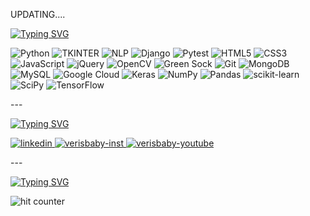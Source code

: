 UPDATING....

[![Typing SVG](https://readme-typing-svg.herokuapp.com/?lines=MY+SKILLS&color=805599&font=Courier)](https://git.io/typing-svg)

![Python](https://img.shields.io/badge/python-3670A0?style=for-the-badge&logo=python&logoColor=ffdd54)
![TKINTER](https://img.shields.io/badge/tkinter-%23D42029.svg?style=for-the-badge&logo=apache&logoColor=blue)
![NLP](https://img.shields.io/badge/nltk-025E8C?style=for-the-badge&logo=dependabot&logoColor=black)
![Django](https://img.shields.io/badge/django-%23092E20.svg?style=for-the-badge&logo=django&logoColor=white)
![Pytest](https://img.shields.io/badge/pytest-3670A0?style=for-the-badge&logo=python&logoColor=black)
![HTML5](https://img.shields.io/badge/html5-%23E34F26.svg?style=for-the-badge&logo=html5&logoColor=white)
![CSS3](https://img.shields.io/badge/css3-%231572B6.svg?style=for-the-badge&logo=css3&logoColor=black)
![JavaScript](https://img.shields.io/badge/javascript-%23323330.svg?style=for-the-badge&logo=javascript&logoColor=%23F7DF1E)
![jQuery](https://img.shields.io/badge/jquery-%230769AD.svg?style=for-the-badge&logo=jquery&logoColor=white)
![OpenCV](https://img.shields.io/badge/opencv-%23white.svg?style=for-the-badge&logo=opencv&logoColor=white)
![Green Sock](https://img.shields.io/badge/green%20sock-88CE02?style=for-the-badge&logo=greensock&logoColor=black)
![Git](https://img.shields.io/badge/git-%23F05033.svg?style=for-the-badge&logo=git&logoColor=white)
![MongoDB](https://img.shields.io/badge/MongoDB-%234ea94b.svg?style=for-the-badge&logo=mongodb&logoColor=white)
![MySQL](https://img.shields.io/badge/mysql-%2300f.svg?style=for-the-badge&logo=mysql&logoColor=white)
![Google Cloud](https://img.shields.io/badge/Google%20Cloud-%234285F4.svg?style=for-the-badge&logo=google-cloud&logoColor=white)
![Keras](https://img.shields.io/badge/Keras-%23D00000.svg?style=for-the-badge&logo=Keras&logoColor=black)
![NumPy](https://img.shields.io/badge/numpy-%23013243.svg?style=for-the-badge&logo=numpy&logoColor=white)
![Pandas](https://img.shields.io/badge/pandas-%23150458.svg?style=for-the-badge&logo=pandas&logoColor=white)
![scikit-learn](https://img.shields.io/badge/scikit--learn-%23F7931E.svg?style=for-the-badge&logo=scikit-learn&logoColor=white)
![SciPy](https://img.shields.io/badge/SciPy-%230C55A5.svg?style=for-the-badge&logo=scipy&logoColor=%white)
![TensorFlow](https://img.shields.io/badge/TensorFlow-%23FF6F00.svg?style=for-the-badge&logo=TensorFlow&logoColor=white)
<p>---</p>

[![Typing SVG](https://readme-typing-svg.herokuapp.com/?lines=CONNECT+WITH+ME;CLICK+THE+ICON+TO+GO&color=e38e27&font=Courier)](https://git.io/typing-svg)
<div align="left">
  <a href="https://www.linkedin.com/in/verisbaby/" target="blank">
    <img src="https://img.icons8.com/clouds/60/000000/linkedin.png" alt="linkedin" />
  </a>
  <a href="https://www.instagram.com/verisbabythenhan/" target="blank">
    <img src="https://img.icons8.com/clouds/60/000000/instagram.png" alt="verisbaby-inst"/>
  </a>
  <a href="https://www.instagram.com/verisbabythenhan/" target="blank">
    <img src="https://img.icons8.com/clouds/60/000000/youtube-play.png" alt="verisbaby-youtube"/>
  </a>
</div>
<p>---</p>

[![Typing SVG](https://readme-typing-svg.herokuapp.com/?lines=VERISBABY'S+GITHUB+VISITORS&color=eda8ce&font=Courier)](https://git.io/typing-svg)
<div align="left">
<img src="https://profile-counter.glitch.me/VERISBABY/count.svg" alt="hit counter" align="left">
</div>

